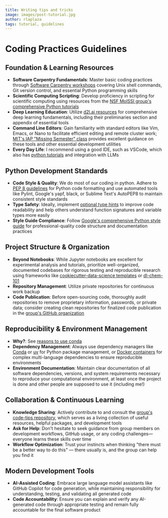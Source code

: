 ```yaml
---
title: Writing tips and tricks
image: images/post-tutorial.jpg
author: rlaplaza
tags: tutorial, guidelines
---
```


# Coding Practices Guidelines

## Foundation & Learning Resources
* **Software Carpentry Fundamentals**: Master basic coding practices through [Software Carpentry workshops](https://software-carpentry.org/lessons/) covering Unix shell commands, Git version control, and essential Python programming skills
* **Scientific Computing Scripting**: Develop proficiency in scripting for scientific computing using resources from the [NSF MolSSI group's comprehensive Python tutorials](https://education.molssi.org/python_scripting_cms/aio/index.html)
* **Deep Learning Education**: Utilize [d2l.ai resources](https://d2l.ai) for comprehensive deep learning fundamentals, including their preliminaries section and appendix of essential tools
* **Command Line Editors**: Gain familiarity with standard editors like Vim, Emacs, or Nano to facilitate efficient editing and remote cluster work; [MIT's IAP "Missing Semester" class](https://missing.csail.mit.edu) provides excellent guidance on these tools and other essential development utilities
* **Every Day Life**: I recommend using a good IDE, such as VSCode, which also has [python tutorials](https://code.visualstudio.com/docs/python/python-tutorial) and integration with LLMs

## Python Development Standards
* **Code Style & Quality**: We do most of our coding in python. Adhere to [PEP 8 guidelines](https://realpython.com/python-pep8/) for Python code formatting and use automated tools like Pylint, Google's yapf, black, or Sublime Text's AutoPEP8 to maintain consistent style standards
* **Type Safety**: Ideally, implement [optional type hints](https://docs.python.org/3/library/typing.html) to improve code readability and help others understand function signatures and variable types more easily
* **Style Guide Compliance**: Follow [Google's comprehensive Python style guide](http://google.github.io/styleguide/pyguide.html) for professional-quality code structure and documentation practices

## Project Structure & Organization
* **Beyond Notebooks**: While Jupyter notebooks are excellent for experimental analysis and tutorials, prioritize well-organized, documented codebases for rigorous testing and reproducible research using frameworks like [cookiecutter-data-science templates](https://github.com/drivendata/cookiecutter-data-science) or [dl-chem-101](https://github.com/rociomer/dl-chem-101)
* **Repository Management**: Utilize private repositories for continuous work backup
* **Code Publication**: Before open-sourcing code, thoroughly audit repositories to remove proprietary information, passwords, or private data; consider creating clean repositories for finalized code publication in the [group's GitHub organization](https://github.com/rlaplaza-lab)

## Reproducibility & Environment Management
* **Why?**: See [reasons to use conda](https://edcarp.github.io/introduction-to-conda-for-data-scientists/aio/index.html)
* **Dependency Management**: Always use dependency managers like [Conda](https://docs.conda.io/projects/conda/en/latest/user-guide/getting-started.html) or [uv](https://docs.astral.sh/uv/) for Python package management, or [Docker containers](https://docs.docker.com/get-started/overview/) for complex multi-language dependencies to ensure reproducible environments
* **Environment Documentation**: Maintain clear documentation of all software dependencies, versions, and system requirements necessary to reproduce your computational environment, at least once the project is done and other people are supposed to use it (including me!)

## Collaboration & Continuous Learning
* **Knowledge Sharing**: Actively contribute to and consult the [group's code-tips repository](https://github.com/rlaplaza-lab/code-tips), which serves as a living collection of useful resources, helpful packages, and development tools
* **Ask for Help**: Don't hesitate to seek guidance from group members on development workflows, GitHub usage, or any coding challenges—everyone learns these skills over time
* **Workflow Optimization**: Trust your instincts when thinking "there must be a better way to do this" — there usually is, and the group can help you find it

## Modern Development Tools
* **AI-Assisted Coding**: Embrace large language model assistants like GitHub Copilot for code generation, while maintaining responsibility for understanding, testing, and validating all generated code
* **Code Accountability**: Ensure you can explain and verify any AI-generated code through appropriate testing and remain fully accountable for the final software product


